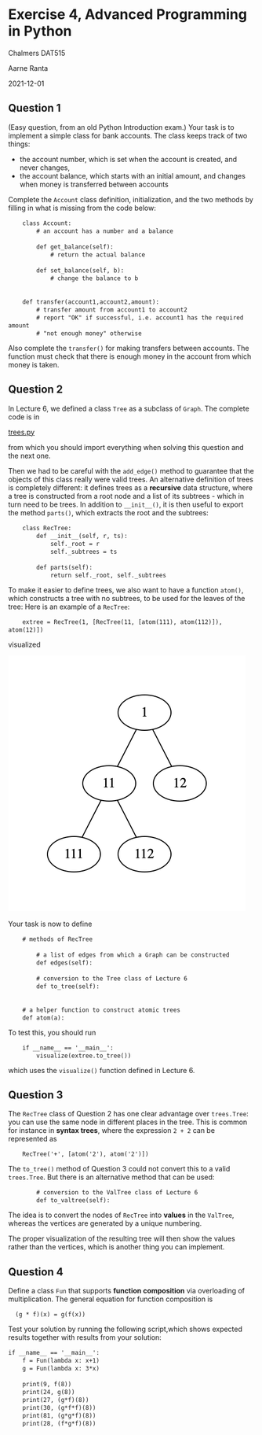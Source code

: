 # Exercise 4, Advanced Programming in Python

Chalmers DAT515

Aarne Ranta

2021-12-01

## Question 1

(Easy question, from an old Python Introduction exam.)
Your task is to implement a simple class for bank accounts. The class keeps track of two things:
- the account number, which is set when the account is created, and never changes,
- the account balance, which starts with an initial amount, and changes when money is transferred between accounts

Complete the `Account` class definition, initialization, and the two methods by filling in what is missing from the code below:
```
    class Account:
        # an account has a number and a balance

        def get_balance(self):
            # return the actual balance

        def set_balance(self, b):
            # change the balance to b
    
    
    def transfer(account1,account2,amount):
        # transfer amount from account1 to account2
        # report "OK" if successful, i.e. account1 has the required amount
        # "not enough money" otherwise
```
Also complete the `transfer()` for making transfers between accounts.
The function must check that there is enough money in the account from which money is taken. 



## Question 2

In Lecture 6, we defined a class ``Tree`` as a subclass of ``Graph``.
The complete code is in
  
  [trees.py](../../examples/trees.py)

from which you should import everything when solving this question and the next one.

Then we had to be careful with the ``add_edge()`` method to guarantee that the objects of this class really were valid trees.
An alternative definition of trees is completely different: it defines trees as a **recursive** data structure, where a tree is constructed from a root node and a list of its subtrees - which in turn need to be trees.
In addition to ``__init__()``, it is then useful to export the method ``parts()``, which extracts the root and the subtrees:
```
    class RecTree:
        def __init__(self, r, ts):
            self._root = r
            self._subtrees = ts

        def parts(self):
            return self._root, self._subtrees
```
To make it easier to define trees, we also want to have a function ``atom()``, which constructs a tree with no subtrees, to be used for the leaves of the tree:
Here is an example of a ``RecTree``:
```
    extree = RecTree(1, [RecTree(11, [atom(111), atom(112)]), atom(12)]) 
```
visualized

![rectree](./rectree.png)

Your task is now to define
```
    # methods of RecTree

        # a list of edges from which a Graph can be constructed  
        def edges(self):

        # conversion to the Tree class of Lecture 6
        def to_tree(self):


    # a helper function to construct atomic trees
    def atom(a):  
```
To test this, you should run
```
    if __name__ == '__main__':
        visualize(extree.to_tree())
```
which uses the `visualize()` function defined in Lecture 6.


## Question 3

The ``RecTree`` class of Question 2 has one clear advantage over ``trees.Tree``: you can use the same node in different places in the tree.
This is common for instance in **syntax trees**, where the expression ``2 + 2`` can be represented as
```
    RecTree('+', [atom('2'), atom('2')]) 
```
The ``to_tree()`` method of Question 3 could not convert this to a valid ``trees.Tree``.
But there is an alternative method that can be used:
```
        # conversion to the ValTree class of Lecture 6
        def to_valtree(self):
```
The idea is to convert the nodes of ``RecTree`` into **values** in the ``ValTree``, whereas the vertices are generated by a unique numbering.

The proper visualization of the resulting tree will then show the values rather than the vertices, which is another thing you can implement. 


## Question 4

Define a class ``Fun`` that supports **function composition** via overloading of multiplication.
The general equation for function composition is
```
  (g * f)(x) = g(f(x))
```
Test your solution by running the following script,which shows expected results together with results from your solution:
```
if __name__ == '__main__':
    f = Fun(lambda x: x+1)
    g = Fun(lambda x: 3*x)

    print(9, f(8))
    print(24, g(8))
    print(27, (g*f)(8))
    print(30, (g*f*f)(8))
    print(81, (g*g*f)(8))
    print(28, (f*g*f)(8))
```
